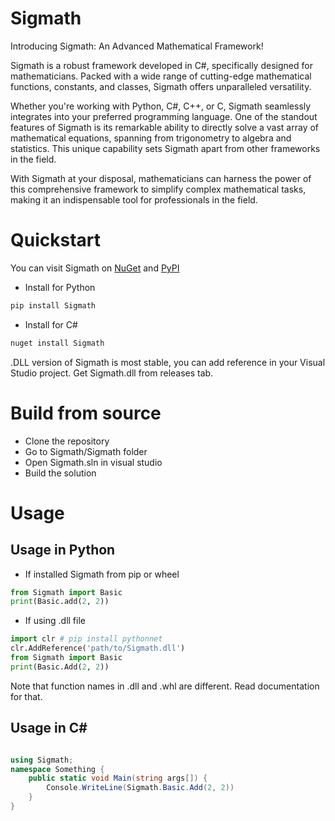 # Sigmath

Introducing Sigmath: An Advanced Mathematical Framework!

Sigmath is a robust framework developed in C#, specifically designed for mathematicians. Packed with a wide range of cutting-edge mathematical functions, constants, and classes, Sigmath offers unparalleled versatility.

Whether you're working with Python, C#, C++, or C, Sigmath seamlessly integrates into your preferred programming language. One of the standout features of Sigmath is its remarkable ability to directly solve a vast array of mathematical equations, spanning from trigonometry to algebra and statistics. This unique capability sets Sigmath apart from other frameworks in the field.

With Sigmath at your disposal, mathematicians can harness the power of this comprehensive framework to simplify complex mathematical tasks, making it an indispensable tool for professionals in the field.

# Quickstart

You can visit Sigmath on [NuGet](https://www.nuget.org/packages/Sigmath) and [PyPI](https://pypi.org/project/Sigmath/)

- Install for Python

``` sh
pip install Sigmath
```

- Install for C#

```sh
nuget install Sigmath

```

.DLL version of Sigmath is most stable, you can add reference in your Visual Studio project. Get Sigmath.dll from releases tab.

# Build from source

- Clone the repository
- Go to Sigmath/Sigmath folder
- Open Sigmath.sln in visual studio
- Build the solution

# Usage

## Usage in Python

- If installed Sigmath from pip or wheel

``` py
from Sigmath import Basic
print(Basic.add(2, 2))
```
- If using .dll file

```py
import clr # pip install pythonnet
clr.AddReference('path/to/Sigmath.dll')
from Sigmath import Basic
print(Basic.Add(2, 2))
```

Note that function names in .dll and .whl are different. Read documentation for that.

## Usage in C#

``` c#

using Sigmath;
namespace Something {
    public static void Main(string args[]) {
        Console.WriteLine(Sigmath.Basic.Add(2, 2))
    }
}

```